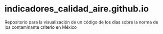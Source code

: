 # indicadores_calidad_aire.github.io
Repositorio para la visualización de un código de los días sobre la norma de los contaminante criterio en México
